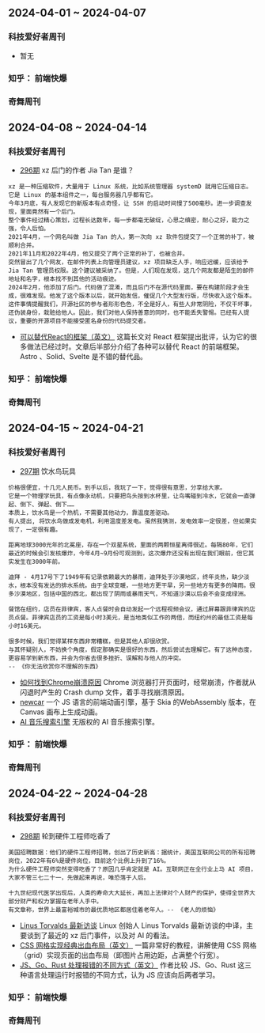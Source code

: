 ## 2024-04-01 ~ 2024-04-07
### 科技爱好者周刊
* 暂无

### 知乎： 前端快爆

### 奇舞周刊

## 2024-04-08 ~ 2024-04-14
### 科技爱好者周刊
* [296期](https://github.com/ruanyf/weekly/blob/master/docs/issue-296.md) xz 后门的作者 Jia Tan 是谁？
```
xz 是一种压缩软件，大量用于 Linux 系统，比如系统管理器 systemD 就用它压缩日志。它是 Linux 的基本组件之一，每台服务器几乎都有它。
今年3月底，有人发现它的新版本有点奇怪，让 SSH 的启动时间慢了500毫秒。进一步调查发现，里面竟然有一个后门。
整个事件经过精心策划，过程长达数年，每一步都毫无破绽，心思之缜密，耐心之好，能力之强，令人后怕。
2021年4月，一个网名叫做 Jia Tan 的人，第一次向 xz 软件包提交了一个正常的补丁，被顺利合并。
2021年11月和2022年4月，他又提交了两个正常的补丁，也被合并。
突然冒出了几个网友，在邮件列表上向管理员建议，xz 项目缺乏人手，响应迟缓，应该给予 Jia Tan 管理员权限。这个建议被采纳了。但是，人们现在发现，这几个网友都是陌生的邮件地址和名字，根本找不到其他的活动痕迹。
2024年2月，他添加了后门。代码做了混淆，而且后门不在源代码里面，要在构建阶段才会生成，很难发现。他发了这个版本以后，就开始发信，催促几个大型发行版，尽快收入这个版本。
这件事情提醒我们，开源社区的参与者形形色色，不全是好人，有些人非常阴险，不仅干坏事，还伪装身份，栽赃给他人。因此，我们对他人保持善意的同时，也不能丢失警惕。已经有人提议，重要的开源项目不能接受匿名身份的代码提交者。
```
* [可以替代React的框架（英文）](https://joshcollinsworth.com/blog/antiquated-react) 这篇长文对 React 框架提出批评，认为它的很多做法已经过时。文章后半部分介绍了各种可以替代 React 的前端框架。Astro 、Solid、Svelte 是不错的替代品。

### 知乎： 前端快爆

### 奇舞周刊


## 2024-04-15 ~ 2024-04-21
### 科技爱好者周刊
* [297期](https://github.com/ruanyf/weekly/blob/master/docs/issue-297.md) 饮水鸟玩具
```
价格很便宜，十几元人民币。到手以后，我玩了一下，觉得很有意思，分享给大家。
它是一个物理学玩具，有点像永动机，只要把鸟头按到水杯里，让鸟嘴碰到冷水，它就会一直弹起、倒下、弹起、倒下……
本质上，饮水鸟是一个热机，不需要其他动力，靠温度差驱动。
有人提出, 将饮水鸟做成发电机，利用温度差发电。虽然我猜测，发电效率一定很差，但如果实现了，一定很有趣。

距离地球3000光年的北冕座，存在一个双星系统，里面的两颗恒星离得很近。每隔80年，它们最近的时候会引发核爆炸，今年4月~9月份可观测到，这次爆炸还没有出现在我们眼前，但它其实发生在3000年前。

迪拜 - 4月17号下了1949年有记录依赖最大的暴雨，迪拜处于沙漠地区，终年炎热，缺少淡水，根本没有发达的排水系统。由于全球变暖，一些地方更干旱，另一些地方有更多的降雨。很多沙漠地区，包括中国的西北，都出现了阴雨或暴雨天气，不知道沙漠以后会不会变成绿洲。

餐馆在纽约，店员在菲律宾，客人点餐时会自动发起一个远程视频会议，通过屏幕跟菲律宾的店员点餐。菲律宾店员的工资是每小时3美元，是当地类似工作的两倍，而纽约州的最低工资是每小时16美元。

很多时候，我们觉得某样东西非常糟糕，但是其他人却很欣赏。
与其怀疑别人，不妨换个角度，假定那确实是很好的东西，然后尝试去理解它。有了这种态度，更容易学到新东西，并会为你省去很多挫折、误解和与他人的冲突。
-- 《你无法欣赏你不理解的东西》
```
* [如何找到Chrome崩溃原因](https://blog.5udou.cn/blog/detail/1711630845567) Chrome 浏览器打开页面时，经常崩溃，作者就从闪退时产生的 Crash dump 文件，着手寻找崩溃原因。
* [newcar](https://github.com/dromara/newcar) 一个 JS 语言的前端动画引擎，基于 Skia 的WebAssembly 版本，在 Canvas 画布上生成动画。
* [AI 音乐搜索引擎](https://stocktune.com/) 无版权的 AI 音乐搜索引擎。


### 知乎： 前端快爆

### 奇舞周刊

## 2024-04-22 ~ 2024-04-28
### 科技爱好者周刊
* [298期](https://github.com/ruanyf/weekly/blob/master/docs/issue-298.md) 轮到硬件工程师吃香了
```
美国招聘数据：他们的硬件工程师招聘，创出了历史新高：据统计，美国互联网公司的所有招聘岗位，2022年有6%是硬件岗位，目前这个比例上升到了16%。
为什么硬件工程师突然变得吃香了？原因几乎肯定就是 AI。互联网正在全行业上马 AI 项目，大家不管三七二十一，先做起来再说，唯恐落于人后。

十九世纪现代医学出现后，人类的寿命大大延长，再加上法律对个人财产的保护，使得全世界大部分财产和权力掌握在老年人手中。
有文章称，世界上最富裕城市的最优质地区都居住着老年人。-- 《老人的烦恼》
```
* [Linus Torvalds 最新访谈](https://new.qq.com/rain/a/20240422A04OR300) Linux 创始人 Linus Torvalds 最新访谈的中译，主要谈到了最近的 xz 后门事件，以及对 AI 的看法。
* [CSS 网格实现经典出血布局（英文）](https://www.joshwcomeau.com/css/full-bleed/) 一篇非常好的教程，讲解使用 CSS 网格（grid）实现页面的出血布局（即图片占用边距，占满整个行宽）。
* [JS、Go、Rust 处理报错的不同方式（英文）](https://betterprogramming.pub/typescript-with-go-rust-errors-no-try-catch-heresy-da0e43ce5f78) 作者比较 JS、Go、Rust 这三种语言处理运行时报错的不同方式，认为 JS 应该向后两者学习。

### 知乎： 前端快爆

### 奇舞周刊